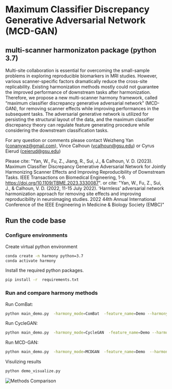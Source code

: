 # Maximum Classifier Discrepancy Generative Adversarial Network (MCD-GAN)
## multi-scanner harmonizaton package (python 3.7)
Multi-site collaboration is essential for overcoming the small-sample problems in exploring reproducible biomarkers in MRI studies. However, various scanner-specific factors dramatically reduce the cross-site replicability. Existing harmonization methods mostly could not guarantee the improved performance of downstream tasks after harmonization. Therefore, we propose a new multi-scanner harmony framework, called “maximum classifier discrepancy generative adversarial network” (MCD-GAN), for removing scanner effects while improving performances in the subsequent tasks. The adversarial generative network is utilized for persisting the structural layout of the data, and the maximum classifier discrepancy theory can regulate feature generating procedure while considering the downstream classification tasks. 

For any question or comments please contact Weizheng Yan (conanywz@gmail.com), Vince Calhoun (vcalhoun@gsu.edu) or Cyrus Eierud (ceierud@gsu.edu)

Please cite: "Yan, W., Fu, Z., Jiang, R., Sui, J., & Calhoun, V. D. (2023). Maximum Classifier Discrepancy Generative Adversarial Network for Jointly Harmonizing Scanner Effects and Improving Reproducibility of Downstream Tasks. IEEE Transactions on Biomedical Engineering, 1-9. https://doi.org/10.1109/TBME.2023.3330087".
or cite: "Yan, W., Fu, Z., Sui, J., & Calhoun, V. D. (2022, 11-15 July 2022). ‘Harmless’ adversarial network harmonization approach for removing site effects and improving reproducibility in neuroimaging studies. 2022 44th Annual International Conference of the IEEE Engineering in Medicine & Biology Society (EMBC)"



## Run the code base
### Configure environments
Create virtual python environment
```sh
conda create -n harmony python=3.7
conda activate harmony
```
Install the required python packages.
```sh
pip install -r  requirements.txt
```

### Run and compare harmony methods 
Run ComBat: 
```sh
python main_demo.py  -harmony_mode=ComBat  -feature_name=Demo --harmony_retrain=1
```
Run CycleGAN:
```sh
python main_demo.py  -harmony_mode=CycleGAN  -feature_name=Demo --harmony_retrain=1
```
Run MCD-GAN:
```sh
python main_demo.py  -harmony_mode=MCDGAN  -feature_name=Demo  --harmony_retrain=1 --lambda_discrepancy_control=3.2
```
Visulizing results
```sh
python demo_visualize.py
```
![Methods Comparison](./code/result/Picture1.png)
